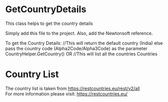 # GetCountryDetails
This class helps to get the country details

Simply add this file to the project. Also, add the Newtonsoft reference.

To get the Country Details:
//This will return the default country (India) else pass the country code (Alpha2Code/Alpha3Code) as the parameter
CountryHelper.GetCountry() 
OR
//This will list all the countries
Countries 

# Country List
The country list is taken from https://restcountries.eu/rest/v2/all \
For more information please visit: https://restcountries.eu/

